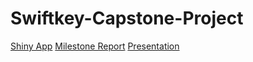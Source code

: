 # Swiftkey-Capstone-Project
[Shiny App](https://jeettanna.shinyapps.io/swiftkey_capstone/)
[Milestone Report](https://github.com/JeetTanna/Swiftkey-Capstone-Project/blob/master/Milestone_Report.pdf)
[Presentation](https://rpubs.com/JeetTanna/645182)
